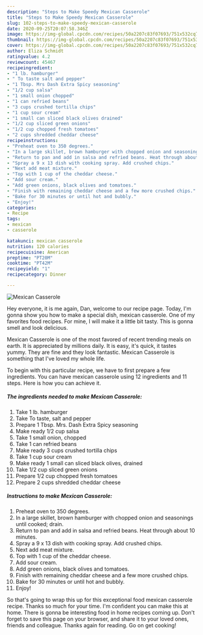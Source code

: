 ```yaml
---
description: "Steps to Make Speedy Mexican Casserole"
title: "Steps to Make Speedy Mexican Casserole"
slug: 102-steps-to-make-speedy-mexican-casserole
date: 2020-09-25T20:07:58.346Z
image: https://img-global.cpcdn.com/recipes/50a2207c83f07693/751x532cq70/mexican-casserole-recipe-main-photo.jpg
thumbnail: https://img-global.cpcdn.com/recipes/50a2207c83f07693/751x532cq70/mexican-casserole-recipe-main-photo.jpg
cover: https://img-global.cpcdn.com/recipes/50a2207c83f07693/751x532cq70/mexican-casserole-recipe-main-photo.jpg
author: Eliza Schmidt
ratingvalue: 4.2
reviewcount: 45467
recipeingredient:
- "1 lb. hamburger"
- " To taste salt and pepper"
- "1 Tbsp. Mrs Dash Extra Spicy seasoning"
- "1/2 cup salsa"
- "1 small onion chopped"
- "1 can refried beans"
- "3 cups crushed tortilla chips"
- "1 cup sour cream"
- "1 small can sliced black olives drained"
- "1/2 cup sliced green onions"
- "1/2 cup chopped fresh tomatoes"
- "2 cups shredded cheddar cheese"
recipeinstructions:
- "Preheat oven to 350 degrees."
- "In a large skillet, brown hamburger with chopped onion and seasonings until cooked; drain."
- "Return to pan and add in salsa and refried beans. Heat through about 10 minutes."
- "Spray a 9 x 13 dish with cooking spray. Add crushed chips."
- "Next add meat mixture."
- "Top with 1 cup of the cheddar cheese."
- "Add sour cream."
- "Add green onions, black olives and tomatoes."
- "Finish with remaining cheddar cheese and a few more crushed chips."
- "Bake for 30 minutes or until hot and bubbly."
- "Enjoy!"
categories:
- Recipe
tags:
- mexican
- casserole

katakunci: mexican casserole 
nutrition: 120 calories
recipecuisine: American
preptime: "PT20M"
cooktime: "PT42M"
recipeyield: "1"
recipecategory: Dinner

---
```



![Mexican Casserole](https://img-global.cpcdn.com/recipes/50a2207c83f07693/751x532cq70/mexican-casserole-recipe-main-photo.jpg)

Hey everyone, it is me again, Dan, welcome to our recipe page. Today, I'm gonna show you how to make a special dish, mexican casserole. One of my favorites food recipes. For mine, I will make it a little bit tasty. This is gonna smell and look delicious.

Mexican Casserole is one of the most favored of recent trending meals on earth. It is appreciated by millions daily. It is easy, it's quick, it tastes yummy. They are fine and they look fantastic. Mexican Casserole is something that I've loved my whole life.




To begin with this particular recipe, we have to first prepare a few ingredients. You can have mexican casserole using 12 ingredients and 11 steps. Here is how you can achieve it.

<!--inarticleads1-->

##### The ingredients needed to make Mexican Casserole:

1. Take 1 lb. hamburger
1. Take  To taste, salt and pepper
1. Prepare 1 Tbsp. Mrs. Dash Extra Spicy seasoning
1. Make ready 1/2 cup salsa
1. Take 1 small onion, chopped
1. Take 1 can refried beans
1. Make ready 3 cups crushed tortilla chips
1. Take 1 cup sour cream
1. Make ready 1 small can sliced black olives, drained
1. Take 1/2 cup sliced green onions
1. Prepare 1/2 cup chopped fresh tomatoes
1. Prepare 2 cups shredded cheddar cheese




<!--inarticleads2-->

##### Instructions to make Mexican Casserole:

1. Preheat oven to 350 degrees.
1. In a large skillet, brown hamburger with chopped onion and seasonings until cooked; drain.
1. Return to pan and add in salsa and refried beans. Heat through about 10 minutes.
1. Spray a 9 x 13 dish with cooking spray. Add crushed chips.
1. Next add meat mixture.
1. Top with 1 cup of the cheddar cheese.
1. Add sour cream.
1. Add green onions, black olives and tomatoes.
1. Finish with remaining cheddar cheese and a few more crushed chips.
1. Bake for 30 minutes or until hot and bubbly.
1. Enjoy!




So that's going to wrap this up for this exceptional food mexican casserole recipe. Thanks so much for your time. I'm confident you can make this at home. There is gonna be interesting food in home recipes coming up. Don't forget to save this page on your browser, and share it to your loved ones, friends and colleague. Thanks again for reading. Go on get cooking!

